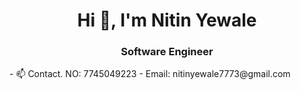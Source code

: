 <h1 align="center">Hi 👋, I'm Nitin Yewale</h1>
<h3 align="center">Software Engineer</h3>
- 📫 Contact. NO: 7745049223
- Email: nitinyewale7773@gmail.com
